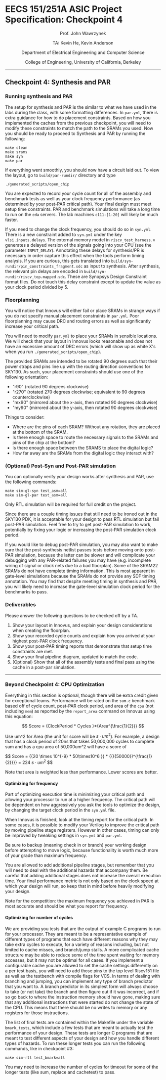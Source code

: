 # EECS 151/251A ASIC Project Specification: Checkpoint 4
<p align="center">
Prof. John Wawrzynek
</p>
<p align="center">
TA: Kevin He, Kevin Anderson
</p>
<p align="center">
Department of Electrical Engineering and Computer Science
</p>
<p align="center">
College of Engineering, University of California, Berkeley
</p>

---

## Checkpoint 4: Synthesis and PAR

### Running synthesis and PAR

The setup for synthesis and PAR is the similar to what we have used in the labs during the class,
with some formatting differences.  In `par.yml`, there is extra guidance 
for how to do placement constraints. Based on how you implemented the caches from the previous
checkpoint, you will need to modify these constraints to match the path to the SRAMs you used. Now you should be ready to proceed to Synthesis and PAR by running the following:

```
make clean
make srams
make syn
make par
```

If everything went smoothly, you should now have a circuit laid out. To view the layout, go to
`build/par-rundir/` directory and type

```
./generated_scripts/open_chip
```

You are expected to record your cycle count for all of the assembly and benchmark tests as well as your clock frequency performance (as
determined by your post-PAR critical path). Your final design must meet setup time constraints. PAR and benchmark simulations will take a long time to run on the `eda` servers. The lab machines `c111-[1-20]` will likely be much faster.

If you need to change the clock frequency, you should do so in `syn.yml`.
There is a new constraint added to `syn.yml` under the key `vlsi.inputs.delays`. 
The external memory model in `riscv_test_harness.v` generates a delayed version of the signals
going into your CPU (see the parameter `INPUT_DELAY`). Annotating these delays for synthesis/PR 
is necessary in order capture this effect when the tools perform timing analysis. If you are
curious, this gets translated into `build/syn-rundir/pin_constraints_fragment.sdc`
as input to synthesis. After synthesis, the relevant pin delays are encoded in
`build/syn-rundir/riscv_top.mapped.sdc`. These are Synopsys Design Constraint
format files. Do not touch this delay constraint except to update the value as your clock period
divided by 5.

### Floorplanning

You will notice that Innovus will either fail or place SRAMs in strange ways if you do not 
specify manual placement constraints in `par.yml`. Poor floorplanning may cause DRC and routing errors
as well as significantly increase your critical path.

You will need to modify `par.yml` to place your SRAMs in sensible locations. We will check that your
layout in Innovus looks reasonable and does not have an excessive amount of DRC errors (which will
show up as white X's when you run `./generated_scripts/open_chip`).

The provided SRAMs are intended to be rotated 90 degrees such that their power straps and pins line up
with the routing direction conventions for SKY130. As such, your placement constraints should use
one of the following orientation:

- "r90"  (rotated 90 degrees clockwise)
- "r270" (rotated 270 degrees clockwise; equivalent to 90 degrees counterclockwise)
- "mx90" (mirrored about the x-axis, then rotated 90 degrees clockwise)
- "my90" (mirrored about the y-axis, then rotated 90 degrees clockwise)

Things to consider:
- Where are the pins of each SRAM? Without any rotation, they are placed at the bottom of the SRAM.
- Is there enough space to route the necessary signals to the SRAMs and pins of the chip at the bottom?
- Is there enough space between the SRAMS to place the digital logic?
- How far away are the SRAMs from the digital logic they interact with?

### (Optional) Post-Syn and Post-PAR simulation

You can optionally verify your design works after synthesis and PAR, use the following commands:

```
make sim-gl-syn test_asm=all
make sim-gl-par test_asm=all
```
Only RTL simulation will be required for full credit on the project.

Since there are a couple timing issues that still need to be ironed out in the SKY130 PDK, it is acceptable for your design to pass RTL simulation but fail post-PAR simulation. Feel free to try to get post-PAR simulation to work, potentially by fixing your logic or increasing the post-PAR simulation clock period.

If you would like to debug post-PAR simulation, you may also want to make sure that the post-synthesis netlist passes tests before moving onto post-PAR simulation, because the latter can be slower and will complicate your debugging with any PAR-related failures you may have (e.g. incomplete wiring of signal or clock nets
due to a bad floorplan).
Some of the SRAM22 SRAMs do not have complete timing information.
This is most apparent in gate-level simulations because the SRAMs do not provide any SDF
timing annotation. You may find that despite meeting timing in synthesis and PAR, you will
likely need to increase the gate-level simulation clock period for the benchmarks to pass.

### Deliverables

Please answer the following questions to be checked off by a TA.
1. Show your layout in Innovus, and explain your design considerations when creating the floorplan.
2. Show your recorded cycle counts and explain how you arrived at your highest post-PAR clock frequency.
3. Show your post-PAR timing reports that demonstrate that setup time constraints are met.
2. Show your final pipeline diagram, updated to match the code.
3. (Optional) Show that all of the assembly tests and final pass using the cache in a post-par simulation.

---

### Beyond Checkpoint 4: CPU Optimization

Everything in this section is optional, though there will be extra credit given for exceptional teams. Performance will be rated on the `sum.c` benchmark based off of cycle count, post-PAR clock period, and area of the `cpu` (not including `mem`) as reported by the `report_area` command on Innovus using this equation:

$$
Score = {ClockPeriod * Cycles }*{Area^{\frac{1}{2}}}
$$

Use um^2 for Area (the unit for score will be $s\cdot{um}^2$). For example, a design that has a clock period of 20ns that takes 50,000,000 cycles to complete sum and has a cpu area of 50,000um^2 will have a score of 

$$
Score = {{20 \times 10^{-9} * 50\times10^6 }} * {{({50000})^{\frac{1}{2}}}} = 224 $s\cdot{um}^2$
$$

Note that area is weighted less than performance. Lower scores are better.
#### Optimizing for frequency

Part of optimizing execution time is minimizing your critical path and
allowing your processor to run at a higher frequency. The critical path will
be dependent on how aggressively you ask the tools to optimize the design, by changing the target clock
period in the `syn.yml` file.

When Innovus is finished, look at the timing report for the critical path. In some cases, it is possible
to modify your Verilog to improve the critical path by moving pipeline stage registers. However in other
cases, timing can only be improved by tweaking settings in `syn.yml` and `par.yml`.

Be sure to backup (meaning check in or branch) your working design before attempting to move
logic, because functionality is worth much more of your grade than maximum frequency.

You are allowed to add additional pipeline stages, but remember that you will need to deal with the additional hazards that accompany them.
Be careful that adding additional stages does not increase the overall execution time.
Your final performance metric is not only based on the clock speed at which your design will run, so keep
that in mind before heavily modifying your design.

Note for the competition: the maximum frequency
you achieved in PAR is most accurate and should be what you report for
frequency.

#### Optimizing for number of cycles
We are providing you tests that are the output of example C programs to run for your processor. They
are meant to be a representative example of different types of programs that each have different reasons
why they may take extra cycles to execute, for a variety of reasons including, but not limited to cache
misses, and branch/jump stalls. A more complicated cache structure may be able to reduce some of the
time spent waiting for memory accesses, but it may not be optimal for all cases. If you implement a
configurable cache you are allowed to set the cache settings differently on a per test basis, you will need
to add those pins to the top level Riscv151 file as well as the testbench with compile flags for VCS. In
terms of dealing with branching and jumping, you can implement any type of branch predictor that you
want to. A branch predictor in its simplest form will always choose to take (or not take) the branch and
then figure out if it was incorrect, and if so go back to where the instruction memory should have gone,
making sure that any additional instructions that were started do not change the state of the CPU. This
means that there should be no writes to memory or any registers for those instructions.

The list of final tests are contained within the Makefile under the variable `bmark_tests`, which
include a few tests that are meant to actually test the performance of your design. These tests are longer
C programs that are meant to test different aspects of your design and how you handle different types
of hazards. To run these longer tests you can run the following commands, like in checkpoint #3:
```
make sim-rtl test_bmark=all
```
You may need to increase the number of cycles for timeout for some of the longer tests (like sum,
replace and cachetest) to pass.
